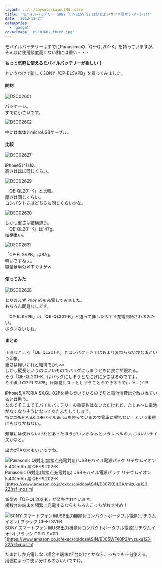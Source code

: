 ```yaml
---
layout: ../../layouts/LayoutMd.astro
title: 'モバイルバッテリー SONY「CP-ELSVPB」はほどよいサイズ感が(・∀・)ｲｲ!!'
date: '2012-11-27'
categories:
  - 'gadget'
coverImage: 'DSC02602_thumb.jpg'
---
```


モバイルバッテリーはすでにPanasonicの「QE-QL201-K」を持っていますが，そんなに使用頻度高くない割には重い・・・

**もっと気軽に使えるモバイルバッテリーが欲しい！**

というわけで新しくSONY「CP-ELSVPB」を買ってみました。

#### 開封

![DSC02601](/archive/images/DSC02601_thumb.jpg 'DSC02601')

パッケージ。  
すでに小さいです。

![DSC02602](/archive/images/DSC02602_thumb.jpg 'DSC02602')

中には本体とmicroUSBケーブル。

#### 比較

![DSC02627](/archive/images/DSC02627_thumb.jpg 'DSC02627')

iPhone5と比較。  
高さはほぼ同じくらい。

![DSC02629](/archive/images/DSC02629_thumb.jpg 'DSC02629')

「QE-QL201-K」と比較。  
厚さは同じくらい。  
コンパクトさはどちらも同じくらいかな。

![DSC02630](/archive/images/DSC02630_thumb.jpg 'DSC02630')

しかし重さは結構違う。  
「QE-QL201-K」は147g。  
結構重い。

![DSC02631](/archive/images/DSC02631_thumb.jpg 'DSC02631')

「CP-ELSVPB」は87g。  
軽いですねぇ。  
容量は半分以下ですがｗ

#### 使ってみた

![DSC02628](/archive/images/DSC02628_thumb.jpg 'DSC02628')

とりあえずiPhone5を充電してみました。  
もちろん問題なしです。

「CP-ELSVPB」は「QE-QL201-K」と違って挿したらすぐ充電開始されるみたい。  
ボタンないしね。

#### まとめ

正直なところ「QE-QL201-K」とコンパクトさではあまり変わらないかなぁという印象。  
重さは軽いけれど結構でかいｗ  
しかし縦長というのはいいものでバッグにしまうときに良さが現れる。  
そう「QE-QL201-K」はバッグにしまうとなにげにかさばるのですよ。  
その点「CP-ELSVPB」は隙間にスッとしまうことができるので(・∀・)ｲｲ!!

iPhone5,XPERIA SX,GL-02Pを持ち歩いているので割と電池消費は分散されているとは思う。  
なのでそこまでモバイルバッテリーの重要性はないのだけれど，たまぁ～に電池がなくなりそうになってあたふたしてしまう。  
特にXPERIA SXはモバイルSuicaを使っているので電車に乗れない！という事態にもなりかねない。

頻繁には使わないけれどあったほうがいいかなぁというレベルの人にはいいサイズかなと。

出力が1Aなのもいいですね。

![Panasonic Qi対応(無接点充電対応) USBモバイル電源パック リチウムイオン 5,400mAh 黒 QE-PL202-K](/archive/images/31mlT4pSi%2BL._SL160_.jpg)  
Panasonic Qi対応(無接点充電対応) USBモバイル電源パック リチウムイオン 5,400mAh 黒 QE-PL202-K  
](https://www.amazon.co.jp/exec/obidos/ASIN/B007X8IL3A/mizuka123-22/ref=nosim)

新型の「QE-QL202-K」が発売されています。  
複数台の端末を頻繁に充電するならもちろんこっちがおすすめ！

![SONY スマートフォン用USB出力機能付コンパクトポータブル電源(リチウムイオン) ブラック CP-ELSVPB](/archive/images/3140nGElTmL._SL160_.jpg)  
SONY スマートフォン用USB出力機能付コンパクトポータブル電源(リチウムイオン) ブラック CP-ELSVPB  
](https://www.amazon.co.jp/exec/obidos/ASIN/B005WF60P2/mizuka123-22/ref=nosim)

たまにしか充電しない場合や端末が1台だけとかならこっちでも十分使える。  
用途によって使い分けるのがいいですね。
